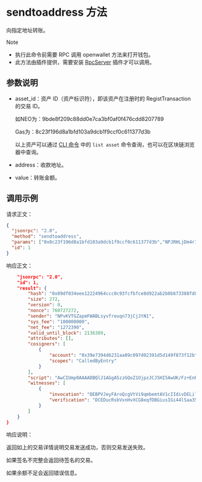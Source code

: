 # sendtoaddress 方法

向指定地址转账。

> [!Note]
>
> - 执行此命令前需要 RPC 调用 openwallet 方法来打开钱包。
> - 此方法由插件提供，需要安装 [RpcServer](https://github.com/neo-project/neo-modules/releases) 插件才可以调用。

## 参数说明

- asset_id：资产 ID（资产标识符），即该资产在注册时的 RegistTransaction 的交易 ID。

  如NEO为：9bde8f209c88dd0e7ca3bf0af0f476cdd8207789

  Gas为：8c23f196d8a1bfd103a9dcb1f9ccf0c611377d3b

  以上资产可以通过 [CLI 命令](../../../../node/cli/cli.md) 中的 `list asset` 命令查询，也可以在区块链浏览器中查询。

- address：收款地址。

- value：转账金额。



## 调用示例

请求正文：

```json
{
  "jsonrpc": "2.0",
  "method": "sendtoaddress",
  "params": ["0x8c23f196d8a1bfd103a9dcb1f9ccf0c611377d3b","NPJRHLjDm4r1wd8wHBGFRWqzsneFX9tBch", 5000],
  "id": 1
}
```

响应正文：

```json
    "jsonrpc": "2.0",
    "id": 1,
    "result": {
        "hash": "0x09df034eee12224964ccc0c93fcfbfce8d922ab2b0b673388fd8951d2f25d5d9",
        "size": 272,
        "version": 0,
        "nonce": 760727272,
        "sender": "NPvKVTGZapmFWABLsyvfreuqn73jCjJtN1",
        "sys_fee": "100000000",
        "net_fee": "1272390",
        "valid_until_block": 2136389,
        "attributes": [],
        "cosigners": [
            {
                "account": "0x39e7394d6231aa09c097d02391d5d149f873f12b",
                "scopes": "CalledByEntry"
            }
        ],
        "script": "AwCIUmp0AAAADBQlJ1AGgA5zzGQoZ1OjpzJCJSHI5AwUK/Fz+EnR1ZEj0JfACaoxYk055zkTwAwIdHJhbnNmZXIMFDt9NxHG8Mz5sdypA9G/odiW8SOMQWJ9W1I5",
        "witnesses": [
            {
                "invocation": "DEBPVJeyFAroQcgVtVi9qmbemtAV1cIIdivDELileXwlbNFanQqRXq9UV5CxHA5qQ/U7beaJcLdQBiAPIkvGXSdZ",
                "verification": "DCEDucRsbVxnHvXCG8eqfDBGiusIGi44lSaa35R3GNZQzh4LQQqQatQ="
            }
        ]
    }
}
```

响应说明：

返回如上的交易详情说明交易发送成功，否则交易发送失败。

如果签名不完整会返回待签名的交易。

如果余额不足会返回错误信息。